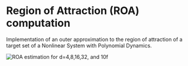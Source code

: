 # Region of Attraction (ROA) computation

Implementation of an outer approximation to the region of attraction of a target set of a Nonlinear System with Polynomial Dynamics.

![ROA estimation for d=4,8,16,32, and 10f](./roa_test2_18jul24.png)